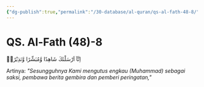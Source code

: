 ```yaml
---
{"dg-publish":true,"permalink":"/30-database/al-quran/qs-al-fath-48-8/"}
---
```



# QS. Al-Fath (48)-8
اِنَّآ اَرْسَلْنٰكَ شَاهِدًا وَّمُبَشِّرًا وَّنَذِيْرًاۙ

Artinya: *"Sesungguhnya Kami mengutus engkau (Muhammad) sebagai saksi, pembawa berita gembira dan pemberi peringatan,"*

